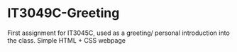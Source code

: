 # IT3049C-Greeting
First assignment for IT3045C, used as a greeting/ personal introduction into the class. Simple HTML + CSS webpage

